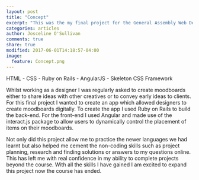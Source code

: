 ```yaml
---
layout: post
title: "Concept"
excerpt: "This was the my final project for the General Assembly Web Development Immersive Course. The assignment for this project was to create a authenticated app using Ruby on Rails and AngluarJS."
categories: articles
author: Josceline O'Sullivan
comments: true
share: true
modified: 2017-06-01T14:18:57-04:00
image:
  feature: Concept.png
---
```


HTML - CSS - Ruby on Rails - AngularJS - Skeleton CSS Framework

Whilst working as a designer I was regularly asked to create moodboards either to share ideas with other creatives or to convey early ideas to clients. For this final project I wanted to create an app which allowed designers to create moodboards digitally. To create the app I used Ruby on Rails to build the back-end. For the front-end I used Angular and made use of the interact.js package to allow users to dynamically control the placement of items on their moodboards.

Not only did this project allow me to practice the newer languages we had learnt but also helped me cement the non-coding skills such as project planning, research and finding solutions or answers to my questions online. This has left me with real confidence in my ability to complete projects beyond the course. With all the skills I have gained I am excited to expand this project now the course has ended.  
